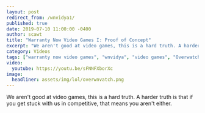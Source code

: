 ```yaml
---
layout: post
redirect_from: /wnvidya1/
published: true
date: 2019-07-10 11:00:00 -0400
author: scawt
title: "Warranty Now Video Games I: Proof of Concept"
excerpt: "We aren't good at video games, this is a hard truth. A harder truth is that if you get stuck with us in competitive, that means you aren't either."
category: Videos
tags: ["warranty now video games", "wnvidya", "video games", "Overwatch", "don't look over here I'm in a bush", "Hákarl", "zwing zwing zwing", "teamwork", "synchronization is for losers", "tantric loot box experiences", "bee fucker", "strega nona dabbing", "so fuckin stupid all the time", "bawxes"]
video:
  youtube: https://youtu.be/sFNNFXborXc
image:
  headliner: assets/img/lol/overwnvatch.png
---
```


We aren't good at video games, this is a hard truth. A harder truth is that if you get stuck with us in competitive, that means you aren't either.